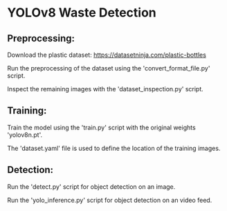 # YOLOv8 Waste Detection

## Preprocessing:
Download the plastic dataset: https://datasetninja.com/plastic-bottles

Run the preprocessing of the dataset using the 'convert_format_file.py' script.

Inspect the remaining images with the 'dataset_inspection.py' script.

## Training:

Train the model using the 'train.py' script with the original weights 'yolov8n.pt'.

The 'dataset.yaml' file is used to define the location of the training images.

## Detection:

Run the 'detect.py' script for object detection on an image.

Run the 'yolo_inference.py' script for object detection on an video feed.
